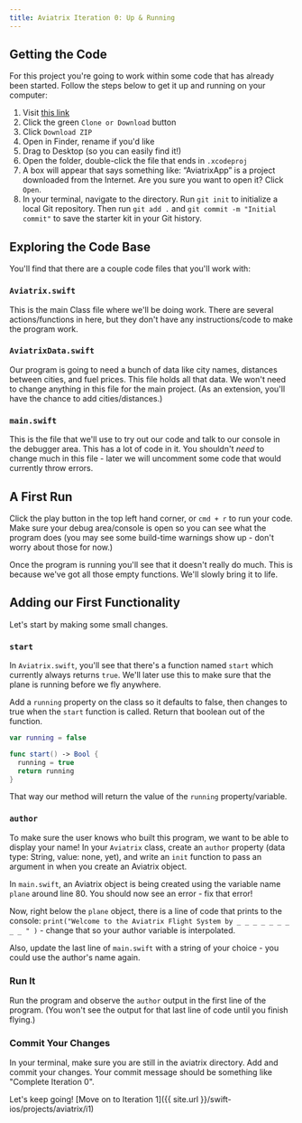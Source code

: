 ```yaml
---
title: Aviatrix Iteration 0: Up & Running
---
```


## Getting the Code

For this project you're going to work within some code that has already been started. Follow the steps below to get it up and running on your computer:

1. Visit [this link](https://github.com/turingschool-projects/aviatrix_swift)
2. Click the green `Clone or Download` button
3. Click `Download ZIP`
4. Open in Finder, rename if you'd like
5. Drag to Desktop (so you can easily find it!)
6. Open the folder, double-click the file that ends in `.xcodeproj`
7. A box will appear that says something like: “AviatrixApp” is a project downloaded from the Internet. Are you sure you want to open it? Click `Open`.
8. In your terminal, navigate to the directory. Run `git init` to initialize a local Git repository. Then run `git add .` and `git commit -m "Initial commit"` to save the starter kit in your Git history.

## Exploring the Code Base

You'll find that there are a couple code files that you'll work with:

### `Aviatrix.swift`

This is the main Class file where we'll be doing work. There are several actions/functions in here, but they don't have any instructions/code to make the program work.

### `AviatrixData.swift`

Our program is going to need a bunch of data like city names, distances between cities, and fuel prices. This file holds all that data. We won't need to change anything in this file for the main project. (As an extension, you'll have the chance to add cities/distances.)

### `main.swift`

This is the file that we'll use to try out our code and talk to our console in the debugger area. This has a lot of code in it. You shouldn't *need* to change much in this file - later we will uncomment some code that would currently throw errors.

## A First Run

Click the play button in the top left hand corner, or `cmd + r` to run your code. Make sure your debug area/console is open so you can see what the program does (you may see some build-time warnings show up - don't worry about those for now.)

Once the program is running you'll see that it doesn't really do much. This is because we've got all those empty functions. We'll slowly bring it to life.

## Adding our First Functionality

Let's start by making some small changes.

### `start`

In `Aviatrix.swift`, you'll see that there's a function named `start` which currently always returns `true`. We'll later use this to make sure that the plane is running before we fly anywhere.

Add a `running` property on the class so it defaults to false, then changes to true when the `start` function is called. Return that boolean out of the function.

```swift
var running = false

func start() -> Bool {
  running = true
  return running
}
```

That way our method will return the value of the `running` property/variable.

### `author`

To make sure the user knows who built this program, we want to be able to display your name! In your `Aviatrix` class, create an `author` property (data type: String, value: none, yet), and write an `init` function to pass an argument in when you create an Aviatrix object.

In `main.swift`, an Aviatrix object is being created using the variable name `plane` around line 80. You should now see an error - fix that error!

Now, right below the `plane` object, there is a line of code that prints to the console: `print("Welcome to the Aviatrix Flight System by _ _ _ _ _ _ _ _ _ " )` - change that so your author variable is interpolated.

Also, update the last line of `main.swift` with a string of your choice - you could use the author's name again.

### Run It

Run the program and observe the `author` output in the first line of the program. (You won't see the output for that last line of code until you finish flying.)

### Commit Your Changes

In your terminal, make sure you are still in the aviatrix directory. Add and commit your changes. Your commit message should be something like "Complete Iteration 0".

Let's keep going! [Move on to Iteration 1]({{ site.url }}/swift-ios/projects/aviatrix/i1)
